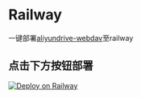 # Railway
一键部署[aliyundrive-webdav](https://github.com/messense/aliyundrive-webdav)至railway
## 点击下方按钮部署

[![Deploy on Railway](https://railway.app/button.svg)](https://railway.app/new/template?template=https://github.com/killgfat/aliyundrive-webdav-railway&envs=REFRESH_TOKEN,PORT,WEBDAV_AUTH_USER,WEBDAV_AUTH_PASSWORD&NREFRESH_TOKENDesc=阿里云盘的refreshtoken&PORTDesc=默认8080&PORTDefault=8080&WEBDAV_AUTH_USERDesc=webdav访问用户名&WEBDAV_AUTH_PASSWORDDesc=webdav访问密码&referralCode=IGBnmG)
